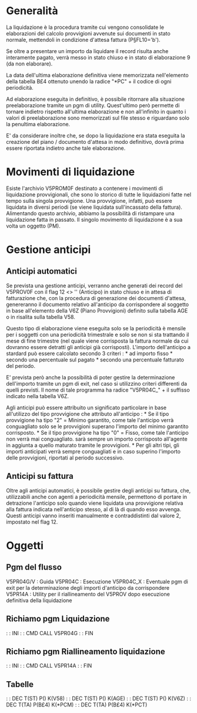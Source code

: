 # Generalità
La liquidazione è la procedura tramite cui vengono consolidate le elaborazioni del calcolo provvigioni avvenute sui documenti in stato normale, mettendoli in condizione d'attesa fattura (P§FL10='b').

Se oltre a presentare un importo da liquidare il record risulta anche interamente pagato, verrà messo in stato chiuso e in stato di elaborazione 9 (da non elaborare).

La data dell'ultima elaborazione definitiva viene memorizzata nell'elemento della tabella B£4 ottenuto unendo la radice "\*PC" + il codice di ogni periodicità.

Ad elaborazione eseguita in definitivo, è possibile ritornare alla situazione preelaborazione tramite un pgm di utility.
Quest'ultimo però permette di tornare indietro rispetto all'ultima elaborazione e non all'infinito in quanto i valori di preelaborazione sono memorizzati sul file stesso e riguardano solo la penultima elaborazione.

E' da considerare inoltre che, se dopo la liquidazione era stata eseguita la creazione del  piano / documento d'attesa in modo definitivo, dovrà prima essere riportata indietro anche tale elaborazione.

# Movimenti di liquidazione
Esiste l'archivio V5PROM0F destinato a contenere i movimenti di liquidazione provvigionali, che sono lo storico di tutte le liquidazioni fatte nel tempo sulla singola provvigione. Una provvigione, infatti, può essere liquidata in diversi periodi (se viene liquidata sull'incassato della fattura).
Alimentando questo archivio, abbiamo la possibilità di ristampare una liquidazione fatta in passato.
Il singolo movimento di liquidazione è a sua volta un oggetto (PM).

# Gestione anticipi
## Anticipi automatici
Se prevista una gestione anticipi, verranno anche generati dei record del V5PROV0F con il flag 12 <> '' (Anticipo) in stato chiuso e in attesa di fatturazione che, con la procedura di generazione dei documenti d'attesa, genereranno il documento relativo all'anticipo da corrispondere al soggetto in base all'elemento della V6Z (Piano Provvigioni) definito sulla tabella AGE o in risalita sulla tabella V58.

Questo tipo di elaborazione viene eseguita solo se la periodicità è mensile per i soggetti con una periodicità trimestrale e solo se non si sta trattando il mese di fine trimestre (nel quale viene corrisposta la fattura normale da cui dovranno essere detratti gli anticipi già corrisposti).
L'importo dell'anticipo a stardard può essere calcolato secondo 3 criteri : 
 \* ad importo fisso
 \* secondo una percentuale sul pagato
 \* secondo una percentuale fatturato del periodo.

E' prevista però anche la possibilità di poter gestire la determinazione dell'importo tramite un pgm di exit, nel caso si utilizzino criteri differenti da quelli previsti.
Il nome di tale programma ha radice "V5PR04C_" + il suffisso indicato nella tabella V6Z.

Agli anticipi può essere attribuito un significato particolare in base all'utilizzo del tipo provvigione che attributo all'anticipo : 
\* Se il tipo provvigione ha tipo "2" = Minimo garantito, come tale l'anticipo verrà conguagliato solo se le provvigioni superano l'importo del minimo garantito corrisposto.
\* Se il tipo provvigione ha tipo "0" = Fisso, come tale l'anticipo non verrà mai conguagliato. sarà sempre un importo corrisposto all'agente in aggiunta a quello maturato tramite le provvigioni.
\* Per gli altri tipi, gli importi anticipati verrà sempre conguagliati e in caso superino l'importo delle provvigioni, riportati al periodo successivo.

## Anticipi su fattura
Oltre agli anticipi automatici, è possibile gestire degli anticipi su fattura, che, utilizzabili anche con agenti a periodicità mensile, permettono di portare in detrazione l'anticipo solo quando viene liquidata una provvigione relativa alla fattura indicata nell'anticipo stesso, al di là di quando esso avvenga.
Questi anticipi vanno inseriti manualmente e contraddistinti dal valore 2, impostato nel flag 12.

# Oggetti
## Pgm del flusso
V5PR04G/V  :  Guida
V5PR04C    :  Esecuzione
V5PR04C_X  :  Eventuale pgm di exit per la determinazione degli importi d'anticipo da corrispondere
V5PR14A    :  Utility per il riallineamento del V5PROV dopo esecuzione definitiva della liquidazione

## Richiamo pgm Liquidazione
 :  : INI
 :  : CMD CALL V5PR04G
 :  : FIN
## Richiamo pgm Riallineamento liquidazione
 :  : INI
 :  : CMD CALL V5PR14A
 :  : FIN

## Tabelle
 :  : DEC T(ST) P() K(V58)
 :  : DEC T(ST) P() K(AGE)
 :  : DEC T(ST) P() K(V6Z)
 :  : DEC T(TA) P(B£4) K(\*PCM)
 :  : DEC T(TA) P(B£4) K(\*PCT)

